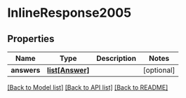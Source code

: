 # InlineResponse2005

## Properties
Name | Type | Description | Notes
------------ | ------------- | ------------- | -------------
**answers** | [**list[Answer]**](Answer.md) |  | [optional] 

[[Back to Model list]](../README.md#documentation-for-models) [[Back to API list]](../README.md#documentation-for-api-endpoints) [[Back to README]](../README.md)


